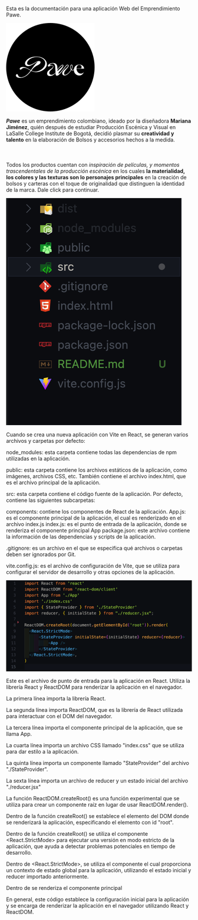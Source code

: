 Esta es la documentación para una aplicación Web del Emprendimiento Pawe.

![Alt text](/src/assets/CirculoPawe.svg?raw=true "Distibución Inicial de las Carpetas")

<b><i>Pawe</i></b> es un emprendimiento colombiano, ideado por la diseñadora <b>Mariana Jiménez</b>, 
                        quién después de estudiar Producción Escénica y Visual en LaSalle College Institute de Bogotá, 
                        decidió plasmar su <b>creatividad y talento</b> en la elaboración de Bolsos y accesorios 
                        hechos a la medida. 
                        <br></br>
                        <br></br>
                        Todos los productos cuentan con <i>inspiración de películas, y momentos trascendentales de la producción escénica </i>
                        en los cuales  <b>la materialidad, los colores y las texturas son lo personajes principales</b> en la creación de bolsos 
                        y carteras con el toque de originalidad que distinguen la identidad de la marca. Dale click para continuar.

![Alt text](./carpetas.png?raw=true "Distibución Inicial de las Carpetas")

Cuando se crea una nueva aplicación con Vite en React, se generan varios archivos y carpetas por defecto:

node_modules: esta carpeta contiene todas las dependencias de npm utilizadas en la aplicación.

public: esta carpeta contiene los archivos estáticos de la aplicación, como imágenes, archivos CSS, etc. También contiene el archivo index.html, que es el archivo principal de la aplicación.

src: esta carpeta contiene el código fuente de la aplicación. Por defecto, contiene las siguientes subcarpetas:

components: contiene los componentes de React de la aplicación.
App.js: es el componente principal de la aplicación, el cual es renderizado en el archivo index.js
index.js: es el punto de entrada de la aplicación, donde se renderiza el componente principal App
package.json: este archivo contiene la información de las dependencias y scripts de la aplicación.

.gitignore: es un archivo en el que se especifica qué archivos o carpetas deben ser ignorados por Git.

vite.config.js: es el archivo de configuración de Vite, que se utiliza para configurar el servidor de desarrollo y otras opciones de la aplicación.

![Alt text](./main.png?raw=true "Archivo main.jsx")

Este es el archivo de punto de entrada para la aplicación en React. Utiliza la librería React y ReactDOM para renderizar la aplicación en el navegador.

La primera línea importa la librería React.

La segunda línea importa ReactDOM, que es la librería de React utilizada para interactuar con el DOM del navegador.

La tercera línea importa el componente principal de la aplicación, que se llama App.

La cuarta línea importa un archivo CSS llamado "index.css" que se utiliza para dar estilo a la aplicación.

La quinta línea importa un componente llamado "StateProvider" del archivo "./StateProvider".

La sexta línea importa un archivo de reducer y un estado inicial del archivo "./reducer.jsx"

La función ReactDOM.createRoot() es una función experimental que se utiliza para crear un componente raíz en lugar de usar ReactDOM.render().

Dentro de la función createRoot() se establece el elemento del DOM donde se renderizará la aplicación, especificando el elemento con id "root".

Dentro de la función createRoot() se utiliza el componente <React.StrictMode> para ejecutar una versión en modo estricto de la aplicación, que ayuda a detectar problemas potenciales en tiempo de desarrollo.

Dentro de <React.StrictMode>, se utiliza el componente <StateProvider> el cual proporciona un contexto de estado global para la aplicación, utilizando el estado inicial y reducer importado anteriormente.

Dentro de <StateProvider> se renderiza el componente principal <App />

En general, este código establece la configuración inicial para la aplicación y se encarga de renderizar la aplicación en el navegador utilizando React y ReactDOM.
